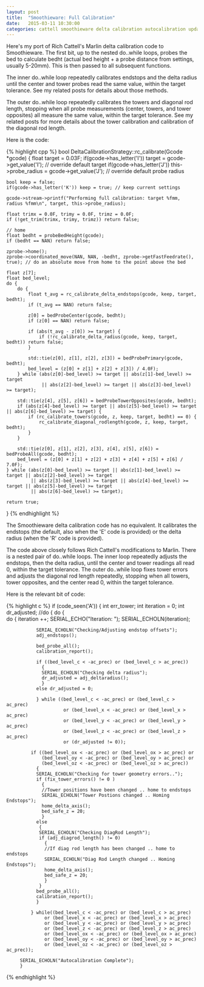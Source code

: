 ```yaml
---
layout: post
title:  "Smoothieware: Full Calibration"
date:   2015-03-11 10:30:00
categories: cattell smoothieware delta calibration autocalibration update
---
```

Here's my port of Rich Cattell's Marlin delta calibration code to Smoothieware.  The first bit, up to the nested do..while loops, probes the bed to calculate bedht (actual bed height + a probe distance from settings, usually 5-20mm).  This is then passed to all subsequent functions.

The inner do..while loop repeatedly calibrates endstops and the delta radius until the center and tower probes read the same value, within the target tolerance.  See my related posts for details about those methods.

The outer do..while loop repeatedly calibrates the towers and diagonal rod length, stopping when all probe measurements (center, towers, and tower opposites) all measure the same value, within the target tolerance.  See my related posts for more details about the tower calibration and calibration of the diagonal rod length. 

Here is the code:

{% highlight cpp %}
bool DeltaCalibrationStrategy::rc_calibrate(Gcode *gcode)
{
    float target = 0.03F;
    if(gcode->has_letter('I')) target = gcode->get_value('I'); // override default target
    if(gcode->has_letter('J')) this->probe_radius = gcode->get_value('J'); // override default probe radius

    bool keep = false;
    if(gcode->has_letter('K')) keep = true; // keep current settings

    gcode->stream->printf("Performing full calibration: target %fmm, radius %fmm\n", target, this->probe_radius);

    float trimx = 0.0F, trimy = 0.0F, trimz = 0.0F;
    if (!get_trim(trimx, trimy, trimz)) return false;

    // home
    float bedht = probeBedHeight(gcode);
    if (bedht == NAN) return false;

    zprobe->home();
    zprobe->coordinated_move(NAN, NAN, -bedht, zprobe->getFastFeedrate(), true); // do an absolute move from home to the point above the bed

    float z[7];
    float bed_level;
    do {
        do {
            float t_avg = rc_calibrate_delta_endstops(gcode, keep, target, bedht);
            if (t_avg == NAN) return false;

            z[0] = bedProbeCenter(gcode, bedht);
            if (z[0] == NAN) return false;

            if (abs(t_avg - z[0]) >= target) {
                if (!rc_calibrate_delta_radius(gcode, keep, target, bedht)) return false;
            }

            std::tie(z[0], z[1], z[2], z[3]) = bedProbePrimary(gcode, bedht);
            bed_level = (z[0] + z[1] + z[2] + z[3]) / 4.0F);
        } while (abs(z[0]-bed_level) >= target || abs(z[1]-bed_level) >= target
                 || abs(z[2]-bed_level) >= target || abs(z[3]-bed_level) >= target);

        std::tie(z[4], z[5], z[6]) = bedProbeTowerOpposites(gcode, bedht);
        if (abs(z[4]-bed_level) >= target || abs(z[5]-bed_level) >= target || abs(z[6]-bed_level) >= target) {
            if (rc_calibrate_towers(gcode, z, keep, target, bedht) == 0) {
                rc_calibrate_diagonal_rodlength(gcode, z, keep, target, bedht);
            }
        }

        std::tie(z[0], z[1], z[2], z[3], z[4], z[5], z[6]) = bedProbeAll(gcode, bedht);
        bed_level = (z[0] + z[1] + z[2] + z[3] + z[4] + z[5] + z[6] / 7.0F);
    } while (abs(z[0]-bed_level) >= target || abs(z[1]-bed_level) >= target || abs(z[2]-bed_level) >= target
             || abs(z[3]-bed_level) >= target || abs(z[4]-bed_level) >= target || abs(z[5]-bed_level) >= target
             || abs(z[6]-bed_level) >= target);

    return true;
}
{% endhighlight %}

The Smoothieware delta calibration code has no equivalent.  It calibrates the endstops (the default, also when the 'E' code is provided) or the delta radius (when the 'R' code is provided).  

The code above closely follows Rich Cattell's modifications to Marlin.  There is a nested pair of do..while loops.  The inner loop repeatedly adjusts the endstops, then the delta radius, until the center and tower readings all read 0, within the target tolerance.  The outer do..while loop fixes tower errors and adjusts the diagonal rod length repeatedly, stopping when all towers, tower opposites, and the center read 0, within the target tolerance.

Here is the relevant bit of code:

{% highlight c %}
       if (code_seen('A'))
         {
         int err_tower;
         int iteration = 0;
         int dr_adjusted;
       //do {
         do {       
            do {
               iteration ++;
               SERIAL_ECHO("Iteration: ");
               SERIAL_ECHOLN(iteration);              

               SERIAL_ECHOLN("Checking/Adjusting endstop offsets");
               adj_endstops();             
                               
               bed_probe_all();
               calibration_report();

               if ((bed_level_c < -ac_prec) or (bed_level_c > ac_prec))
                 {
                 SERIAL_ECHOLN("Checking delta radius");
                 dr_adjusted = adj_deltaradius();
                 }
               else dr_adjusted = 0;
               
               } while ((bed_level_c < -ac_prec) or (bed_level_c > ac_prec)
                         or (bed_level_x < -ac_prec) or (bed_level_x > ac_prec)
                         or (bed_level_y < -ac_prec) or (bed_level_y > ac_prec)
                         or (bed_level_z < -ac_prec) or (bed_level_z > ac_prec)
                         or (dr_adjusted != 0));
             
             if ((bed_level_ox < -ac_prec) or (bed_level_ox > ac_prec) or
                 (bed_level_oy < -ac_prec) or (bed_level_oy > ac_prec) or
                 (bed_level_oz < -ac_prec) or (bed_level_oz > ac_prec))
               {
               SERIAL_ECHOLN("Checking for tower geometry errors.."); 
               if (fix_tower_errors() != 0 )
                 {
                 //Tower positions have been changed .. home to endstops
                 SERIAL_ECHOLN("Tower Postions changed .. Homing Endstops");
                 home_delta_axis();
                 bed_safe_z = 20;
                 }
               else
                {   
                SERIAL_ECHOLN("Checking DiagRod Length");
                if (adj_diagrod_length() != 0)
                  { 
                  //If diag rod length has been changed .. home to endstops
                  SERIAL_ECHOLN("Diag Rod Length changed .. Homing Endstops");
                  home_delta_axis();
                  bed_safe_z = 20;
                  }
                }
               bed_probe_all();
               calibration_report();
               }
              
             } while((bed_level_c < -ac_prec) or (bed_level_c > ac_prec)
                  or (bed_level_x < -ac_prec) or (bed_level_x > ac_prec)
                  or (bed_level_y < -ac_prec) or (bed_level_y > ac_prec)
                  or (bed_level_z < -ac_prec) or (bed_level_z > ac_prec)
                  or (bed_level_ox < -ac_prec) or (bed_level_ox > ac_prec)
                  or (bed_level_oy < -ac_prec) or (bed_level_oy > ac_prec)
                  or (bed_level_oz < -ac_prec) or (bed_level_oz > ac_prec));
         
         SERIAL_ECHOLN("Autocalibration Complete");
         }
{% endhighlight %}
